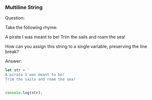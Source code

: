 

### Multiline String

Question:

Take the following rhyme:

A pirate I was meant to be!
Trim the sails and roam the sea!

How can you assign this string to a single variable, preserving the line break?

Answer:

```javascript
let str = `
A pirate I was meant to be!
Trim the sails and roam the sea!
`

console.log(str);
```